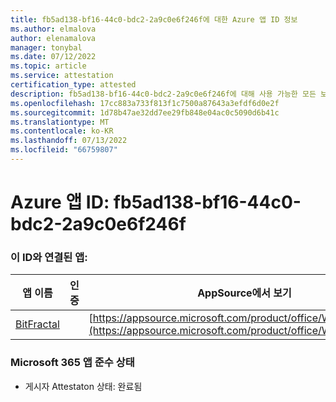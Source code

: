 ```yaml
---
title: fb5ad138-bf16-44c0-bdc2-2a9c0e6f246f에 대한 Azure 앱 ID 정보
ms.author: elmalova
author: elenamalova
manager: tonybal
ms.date: 07/12/2022
ms.topic: article
ms.service: attestation
certification_type: attested
description: fb5ad138-bf16-44c0-bdc2-2a9c0e6f246f에 대해 사용 가능한 모든 보안 및 규정 준수 정보입니다.
ms.openlocfilehash: 17cc883a733f813f1c7500a87643a3efdf6d0e2f
ms.sourcegitcommit: 1d78b47ae32dd7ee29fb848e04ac0c5090d6b41c
ms.translationtype: MT
ms.contentlocale: ko-KR
ms.lasthandoff: 07/13/2022
ms.locfileid: "66759807"
---
```

# <a name="azure-app-id-fb5ad138-bf16-44c0-bdc2-2a9c0e6f246f"></a>Azure 앱 ID: fb5ad138-bf16-44c0-bdc2-2a9c0e6f246f


### <a name="apps-associated-with-this-id"></a>이 ID와 연결된 앱:
| **앱 이름** | **인증** | **AppSource에서 보기** |
|--------------|---------------|-----------------------|
| [BitFractal](../forward/WA200004172.md) |  | [https://appsource.microsoft.com/product/office/WA200004172](https://appsource.microsoft.com/product/office/WA200004172) |

### <a name="microsoft-365-app-compliance-status"></a>Microsoft 365 앱 준수 상태
- 게시자 Attestaton 상태: 완료됨
